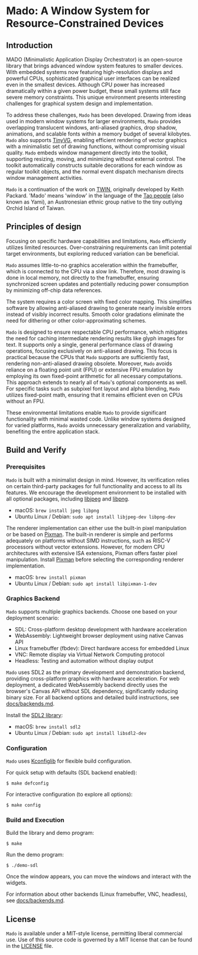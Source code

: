 # Mado: A Window System for Resource-Constrained Devices

## Introduction

MADO (Minimalistic Application Display Orchestrator) is an open-source library
that brings advanced window system features to smaller devices. With embedded
systems now featuring high-resolution displays and powerful CPUs, sophisticated
graphical user interfaces can be realized even in the smallest devices. Although
CPU power has increased dramatically within a given power budget, these small
systems still face severe memory constraints. This unique environment presents
interesting challenges for graphical system design and implementation.

To address these challenges, `Mado` has been developed. Drawing from ideas used
in modern window systems for larger environments, `Mado` provides overlapping
translucent windows, anti-aliased graphics, drop shadow, animations, and scalable
fonts within a memory budget of several kilobytes. `Mado` also supports
[TinyVG](https://tinyvg.tech/), enabling efficient rendering of vector graphics
with a minimalistic set of drawing functions, without compromising visual quality.
`Mado` embeds window management directly into the toolkit, supporting resizing,
moving, and minimizing without external control. The toolkit automatically
constructs suitable decorations for each window as regular toolkit objects, and
the normal event dispatch mechanism directs window management activities.

`Mado` is a continuation of the work on [TWIN](https://keithp.com/~keithp/talks/twin-ols2005/),
originally developed by Keith Packard. 'Mado' means 'window' in the language of
the [Tao people](https://en.wikipedia.org/wiki/Tao_people) (also known as Yami),
an Austronesian ethnic group native to the tiny outlying Orchid Island of Taiwan.

## Principles of design

Focusing on specific hardware capabilities and limitations, `Mado` efficiently
utilizes limited resources. Over-constraining requirements can limit potential
target environments, but exploring reduced variation can be beneficial.

`Mado` assumes little-to-no graphics acceleration within the framebuffer, which
is connected to the CPU via a slow link. Therefore, most drawing is done in
local memory, not directly to the framebuffer, ensuring synchronized screen
updates and potentially reducing power consumption by minimizing off-chip data
references.

The system requires a color screen with fixed color mapping. This simplifies
software by allowing anti-aliased drawing to generate nearly invisible errors
instead of visibly incorrect results. Smooth color gradations eliminate the need
for dithering or other color-approximating schemes.

`Mado` is designed to ensure respectable CPU performance, which mitigates the
need for caching intermediate rendering results like glyph images for text. It
supports only a single, general performance class of drawing operations,
focusing exclusively on anti-aliased drawing. This focus is practical because
the CPUs that `Mado` supports are sufficiently fast, rendering non-anti-aliased
drawing obsolete. Moreover, `Mado` avoids reliance on a floating point unit (FPU)
or extensive FPU emulation by employing its own fixed-point arithmetic for all
necessary computations. This approach extends to nearly all of `Mado`'s optional
components as well. For specific tasks such as subpixel font layout and alpha
blending, `Mado` utilizes fixed-point math, ensuring that it remains efficient
even on CPUs without an FPU.

These environmental limitations enable `Mado` to provide significant
functionality with minimal wasted code. Unlike window systems designed for
varied platforms, `Mado` avoids unnecessary generalization and variability,
benefiting the entire application stack.

## Build and Verify

### Prerequisites

`Mado` is built with a minimalist design in mind. However, its verification
relies on certain third-party packages for full functionality and access to all
its features. We encourage the development environment to be installed with all optional
packages, including [libjpeg](https://www.ijg.org/) and [libpng](https://github.com/pnggroup/libpng).
* macOS: `brew install jpeg libpng`
* Ubuntu Linux / Debian: `sudo apt install libjpeg-dev libpng-dev`

The renderer implementation can either use the built-in pixel manipulation or be based on [Pixman](https://pixman.org/).
The built-in renderer is simple and performs adequately on platforms without SIMD instructions,
such as RISC-V processors without vector extensions.
However, for modern CPU architectures with extensive ISA extensions, Pixman offers faster pixel manipulation.
Install [Pixman](https://pixman.org/) before selecting the corresponding renderer implementation.
* macOS: `brew install pixman`
* Ubuntu Linux / Debian: `sudo apt install libpixman-1-dev`

### Graphics Backend

`Mado` supports multiple graphics backends. Choose one based on your deployment scenario:
- SDL: Cross-platform desktop development with hardware acceleration
- WebAssembly: Lightweight browser deployment using native Canvas API
- Linux framebuffer (fbdev): Direct hardware access for embedded Linux
- VNC: Remote display via Virtual Network Computing protocol
- Headless: Testing and automation without display output

`Mado` uses SDL2 as the primary development and demonstration backend, providing cross-platform graphics with hardware acceleration.
For web deployment, a dedicated WebAssembly backend directly uses the browser's Canvas API without SDL dependency, significantly reducing binary size. For all backend options and detailed build instructions, see [docs/backends.md](docs/backends.md).

Install the [SDL2 library](https://www.libsdl.org/):
* macOS: `brew install sdl2`
* Ubuntu Linux / Debian: `sudo apt install libsdl2-dev`

### Configuration

`Mado` uses [Kconfiglib](https://github.com/sysprog21/Kconfiglib) for flexible build configuration.

For quick setup with defaults (SDL backend enabled):
```shell
$ make defconfig
```

For interactive configuration (to explore all options):
```shell
$ make config
```

### Build and Execution

Build the library and demo program:

```shell
$ make
```

Run the demo program:

```shell
$ ./demo-sdl
```

Once the window appears, you can move the windows and interact with the widgets.

For information about other backends (Linux framebuffer, VNC, headless), see [docs/backends.md](docs/backends.md).

## License

`Mado` is available under a MIT-style license, permitting liberal commercial use.
Use of this source code is governed by a MIT license that can be found in the [LICENSE](LICENSE) file.
